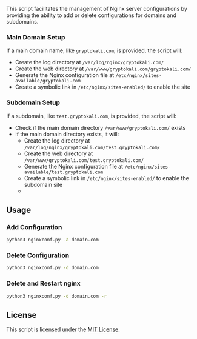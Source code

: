 This script facilitates the management of Nginx server configurations by providing the ability to add or delete configurations for domains and subdomains.

### Main Domain Setup

If a main domain name, like `gryptokali.com`, is provided, the script will:

- Create the log directory at `/var/log/nginx/gryptokali.com/`
- Create the web directory at `/var/www/gryptokali.com/gryptokali.com/`
- Generate the Nginx configuration file at `/etc/nginx/sites-available/gryptokali.com`
- Create a symbolic link in `/etc/nginx/sites-enabled/` to enable the site

### Subdomain Setup

If a subdomain, like `test.gryptokali.com`, is provided, the script will:

- Check if the main domain directory `/var/www/gryptokali.com/` exists
- If the main domain directory exists, it will:
  - Create the log directory at `/var/log/nginx/gryptokali.com/test.gryptokali.com/`
  - Create the web directory at `/var/www/gryptokali.com/test.gryptokali.com/`
  - Generate the Nginx configuration file at `/etc/nginx/sites-available/test.gryptokali.com`
  - Create a symbolic link in `/etc/nginx/sites-enabled/` to enable the subdomain site
  - 
## Usage

### Add Configuration

```bash
python3 nginxconf.py -a domain.com

```
### Delete Configuration

```bash
python3 nginxconf.py -d domain.com
```
### Delete and Restart nginx

```bash
python3 nginxconf.py -d domain.com -r
```

## License

This script is licensed under the [MIT License](LICENSE).
